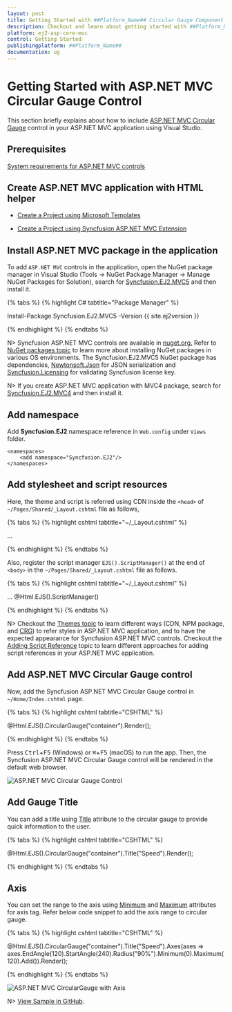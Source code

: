 ```yaml
---
layout: post
title: Getting Started with ##Platform_Name## Circular Gauge Component
description: Checkout and learn about getting started with ##Platform_Name## Circular Gauge component of Syncfusion Essential JS 2 and more details.
platform: ej2-asp-core-mvc
control: Getting Started
publishingplatform: ##Platform_Name##
documentation: ug
---
```


# Getting Started with ASP.NET MVC Circular Gauge Control

This section briefly explains about how to include [ASP.NET MVC Circular Gauge](https://www.syncfusion.com/aspnet-mvc-ui-controls/circular-gauge) control in your ASP.NET MVC application using Visual Studio.

## Prerequisites

[System requirements for ASP.NET MVC controls](https://ej2.syncfusion.com/aspnetmvc/documentation/system-requirements)

## Create ASP.NET MVC application with HTML helper

* [Create a Project using Microsoft Templates](https://docs.microsoft.com/en-us/aspnet/core/tutorials/first-mvc-app/start-mvc?view=aspnetcore-6.0&tabs=visual-studio)

* [Create a Project using Syncfusion ASP.NET MVC Extension](https://ej2.syncfusion.com/aspnetmvc/documentation/getting-started/project-template)

## Install ASP.NET MVC package in the application

To add `ASP.NET MVC` controls in the application, open the NuGet package manager in Visual Studio (Tools → NuGet Package Manager → Manage NuGet Packages for Solution), search for [Syncfusion.EJ2.MVC5](https://www.nuget.org/packages/Syncfusion.EJ2.MVC5) and then install it.

{% tabs %}
{% highlight C# tabtitle="Package Manager" %}

Install-Package Syncfusion.EJ2.MVC5 -Version {{ site.ej2version }}

{% endhighlight %}
{% endtabs %}

N> Syncfusion ASP.NET MVC controls are available in [nuget.org.](https://www.nuget.org/packages?q=syncfusion.EJ2) Refer to [NuGet packages topic](https://ej2.syncfusion.com/aspnetmvc/documentation/nuget-packages) to learn more about installing NuGet packages in various OS environments. The Syncfusion.EJ2.MVC5 NuGet package has dependencies, [Newtonsoft.Json](https://www.nuget.org/packages/Newtonsoft.Json/) for JSON serialization and [Syncfusion.Licensing](https://www.nuget.org/packages/Syncfusion.Licensing/) for validating Syncfusion license key.

N> If you create ASP.NET MVC application with MVC4 package, search for [Syncfusion.EJ2.MVC4](https://www.nuget.org/packages/Syncfusion.EJ2.MVC4) and then install it.

## Add namespace

Add **Syncfusion.EJ2** namespace reference in `Web.config` under `Views` folder.

```
<namespaces>
    <add namespace="Syncfusion.EJ2"/>
</namespaces>
```

## Add stylesheet and script resources

Here, the theme and script is referred using CDN inside the `<head>` of `~/Pages/Shared/_Layout.cshtml` file as follows,

{% tabs %}
{% highlight cshtml tabtitle="~/_Layout.cshtml" %}

<head>
    ...
    <!-- Syncfusion ASP.NET MVC controls styles -->
    <link rel="stylesheet" href="https://cdn.syncfusion.com/ej2/{{ site.ej2version }}/fluent.css" />
    <!-- Syncfusion ASP.NET MVC controls scripts -->
    <script src="https://cdn.syncfusion.com/ej2/{{ site.ej2version }}/dist/ej2.min.js"></script>
</head>

{% endhighlight %}
{% endtabs %}

Also, register the script manager `EJS().ScriptManager()` at the end of `<body>` in the `~/Pages/Shared/_Layout.cshtml` file as follows.

{% tabs %}
{% highlight cshtml tabtitle="~/_Layout.cshtml" %}

<body>
...
    <!-- Syncfusion ASP.NET MVC Script Manager -->
    @Html.EJS().ScriptManager()
</body>

{% endhighlight %}
{% endtabs %}

N> Checkout the [Themes topic](https://ej2.syncfusion.com/aspnetmvc/documentation/appearance/theme) to learn different ways (CDN, NPM package, and [CRG](https://ej2.syncfusion.com/aspnetmvc/documentation/common/custom-resource-generator)) to refer styles in ASP.NET MVC application, and to have the expected appearance for Syncfusion ASP.NET MVC controls. Checkout the [Adding Script Reference](https://ej2.syncfusion.com/aspnetmvc/documentation/common/adding-script-references) topic to learn different approaches for adding script references in your ASP.NET MVC application.

## Add ASP.NET MVC Circular Gauge control

Now, add the Syncfusion ASP.NET MVC Circular Gauge control in `~/Home/Index.cshtml` page.

{% tabs %}
{% highlight cshtml tabtitle="CSHTML" %}

@Html.EJS().CircularGauge("container").Render();

{% endhighlight %}
{% endtabs %}

Press <kbd>Ctrl</kbd>+<kbd>F5</kbd> (Windows) or <kbd>⌘</kbd>+<kbd>F5</kbd> (macOS) to run the app. Then, the Syncfusion ASP.NET MVC Circular Gauge control will be rendered in the default web browser.

![ASP.NET MVC Circular Gauge Control](images/circulargauge-control.png)

## Add Gauge Title

You can add a title using [Title](https://help.syncfusion.com/cr/aspnetmvc-js2/Syncfusion.EJ2.CircularGauge.CircularGauge.html#Syncfusion_EJ2_CircularGauge_CircularGauge_Title) attribute to the circular gauge to provide quick information to the user.

{% tabs %}
{% highlight cshtml tabtitle="CSHTML" %}

@Html.EJS().CircularGauge("container").Title("Speed").Render();

{% endhighlight %}
{% endtabs %}

## Axis

You can set the range to the axis using [Minimum](https://help.syncfusion.com/cr/aspnetmvc-js2/Syncfusion.EJ2.CircularGauge.CircularGaugeAxis.html#Syncfusion_EJ2_CircularGauge_CircularGaugeAxis_Minimum) and [Maximum](https://help.syncfusion.com/cr/aspnetmvc-js2/Syncfusion.EJ2.CircularGauge.CircularGaugeAxis.html#Syncfusion_EJ2_CircularGauge_CircularGaugeAxis_Maximum) attributes for axis tag. Refer below code snippet to add the axis range to circular gauge.

{% tabs %}
{% highlight cshtml tabtitle="CSHTML" %}

@Html.EJS().CircularGauge("container").Title("Speed").Axes(axes =>
axes.EndAngle(120).StartAngle(240).Radius("90%").Minimum(0).Maximum(120).Add()).Render();

{% endhighlight %}
{% endtabs %}

![ASP.NET MVC CircularGauge with Axis](images/circulargauge-with-axis.png)

N> [View Sample in GitHub](https://github.com/SyncfusionExamples/ASP-NET-MVC-Getting-Started-Examples/tree/main/CircularGauge/ASP.NET%20MVC%20Razor%20Examples).

